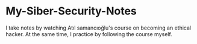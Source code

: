 # My-Siber-Security-Notes
I take notes by watching Atıl samancıoğlu's course on becoming an ethical hacker. At the same time, I practice by following the course myself.
